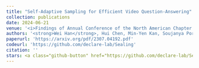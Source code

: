 ```yaml
---
title: "Self-Adaptive Sampling for Efficient Video Question-Answering"
collection: publications
date: 2024-06-21
venue: '<i>Findings of Annual Conference of the North American Chapter of the Association for Computational Linguistics (NAACL)</i>'
authors: '<strong>Wei Han</strong>, Hui Chen, Min-Yen Kan, Soujanya Poria'
paperurl: 'https://arxiv.org/pdf/2307.04192.pdf'
codeurl: 'https://github.com/declare-lab/Sealing'
citation: ''
stars: <a class="github-button" href="https://github.com/declare-lab/Sealing" data-icon="octicon-star" data-show-count="true" aria-label="Star declare-lab/Sealing on GitHub">Star</a>
---
```

